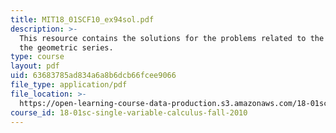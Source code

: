 ```yaml
---
title: MIT18_01SCF10_ex94sol.pdf
description: >-
  This resource contains the solutions for the problems related to the summing
  the geometric series.
type: course
layout: pdf
uid: 63683785ad834a6a8b6dcb66fcee9066
file_type: application/pdf
file_location: >-
  https://open-learning-course-data-production.s3.amazonaws.com/18-01sc-single-variable-calculus-fall-2010/63683785ad834a6a8b6dcb66fcee9066_MIT18_01SCF10_ex94sol.pdf
course_id: 18-01sc-single-variable-calculus-fall-2010
---
```

